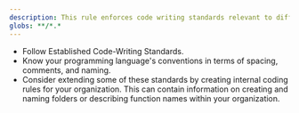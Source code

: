 ```yaml
---
description: This rule enforces code writing standards relevant to different languages.
globs: **/*.*
---
```

- Follow Established Code-Writing Standards.
- Know your programming language's conventions in terms of spacing, comments, and naming.
- Consider extending some of these standards by creating internal coding rules for your organization. This can contain information on creating and naming folders or describing function names within your organization.